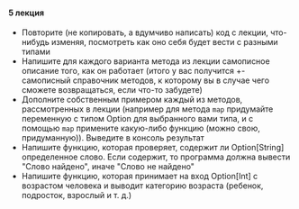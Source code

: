 #### 5 лекция

- Повторите (не копировать, а вдумчиво написать) код с лекции, что-нибудь изменяя, посмотреть как оно себя будет вести с
  разными типами
- Напишите для каждого варианта метода из лекции самописное описание того, как он работает (итого у вас получится +-
  самописный справочник методов, к которому вы в случае чего сможете возвращаться, если что-то забудете)
- Дополните собственным примером каждый из методов, рассмотренных в лекции (например для метода `map` придумайте
  переменную с типом Option для выбранного вами типа, и с помощью `map` примените какую-либо функцию (можно свою,
  придуманную)). Выведите в консоль результат
- Напишите функцию, которая проверяет, содержит ли Option[String] определенное слово. Если содержит, то программа должна
  вывести "Слово найдено", иначе "Слово не найдено"
- Напишите функцию, которая принимает на вход Option[Int] с возрастом человека и выводит категорию возраста (ребенок,
  подросток, взрослый и т. д.)